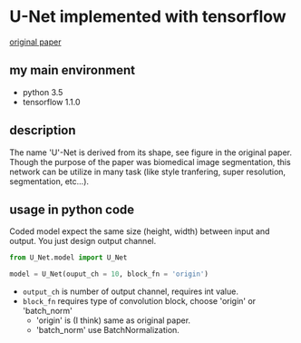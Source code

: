 # U-Net implemented with tensorflow

[original paper](https://arxiv.org/abs/1505.04597)

## my main environment
- python 3.5
- tensorflow 1.1.0

## description
The name 'U'-Net is derived from its shape, see figure in the original paper. Though the purpose of the paper was biomedical image segmentation, this network can be utilize in many task (like style tranfering, super resolution, segmentation, etc...).

## usage in python code
Coded model expect the same size (height, width) between input and output. You just design output channel.

```python
from U_Net.model import U_Net

model = U_Net(ouput_ch = 10, block_fn = 'origin')
```

- ```output_ch``` is number of output channel, requires int value.
- ```block_fn``` requires type of convolution block, choose 'origin' or 'batch_norm'
  - 'origin' is (I think) same as original paper.
  - 'batch_norm' use BatchNormalization.

